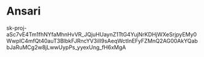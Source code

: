 Ansari
======
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
